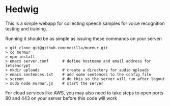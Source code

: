 # Hedwig
This is a simple webapp for collecting speech samples for voice
recognition testing and training.

Running it should be as simple as issuing these commands on your
server:

```
> git clone git@github.com:mozilla/murmur.git
> cd murmur
> npm install
> emacs server.conf      # define hostname and email address for letsencrypt
> mkdir uploads          # create a directory for audio uploads
> emacs sentences.txt    # add some sentences to the config file
> screen                 # do this so the server will run after logout
> sudo node murmur.js    # start the server
```

For cloud services like AWS, you may also need to take steps to open
ports 80 and 443 on your server before this code will work
